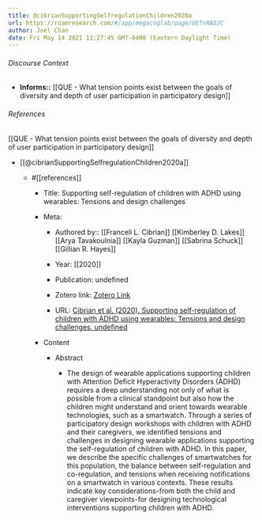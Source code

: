 ```yaml
---
title: @cibrianSupportingSelfregulationChildren2020a
url: https://roamresearch.com/#/app/megacoglab/page/UEfnRADJC
author: Joel Chan
date: Fri May 14 2021 11:27:45 GMT-0400 (Eastern Daylight Time)
---
```




###### Discourse Context

- **Informs::** [[QUE - What tension points exist between the goals of diversity and depth of user participation in participatory design]]

###### References

[[QUE - What tension points exist between the goals of diversity and depth of user participation in participatory design]]

- [[@cibrianSupportingSelfregulationChildren2020a]]

    - #[[references]]

        - Title: Supporting self-regulation of children with ADHD using wearables: Tensions and design challenges

        - Meta:

            - Authored by:: [[Franceli L. Cibrian]] [[Kimberley D. Lakes]] [[Arya Tavakoulnia]] [[Kayla Guzman]] [[Sabrina Schuck]] [[Gillian R. Hayes]]

            - Year: [[2020]]

            - Publication: undefined

            - Zotero link: [Zotero Link](zotero://select/items/7_BY37KZJK)

            - URL: [Cibrian et al. (2020). Supporting self-regulation of children with ADHD using wearables: Tensions and design challenges. undefined](https://doi.org/10.1145/3313831.3376837)

        - Content

            - Abstract

                - The design of wearable applications supporting children with Attention Deficit Hyperactivity Disorders (ADHD) requires a deep understanding not only of what is possible from a clinical standpoint but also how the children might understand and orient towards wearable technologies, such as a smartwatch. Through a series of participatory design workshops with children with ADHD and their caregivers, we identified tensions and challenges in designing wearable applications supporting the self-regulation of children with ADHD. In this paper, we describe the specific challenges of smartwatches for this population, the balance between self-regulation and co-regulation, and tensions when receiving notifications on a smartwatch in various contexts. These results indicate key considerations-from both the child and caregiver viewpoints-for designing technological interventions supporting children with ADHD.
